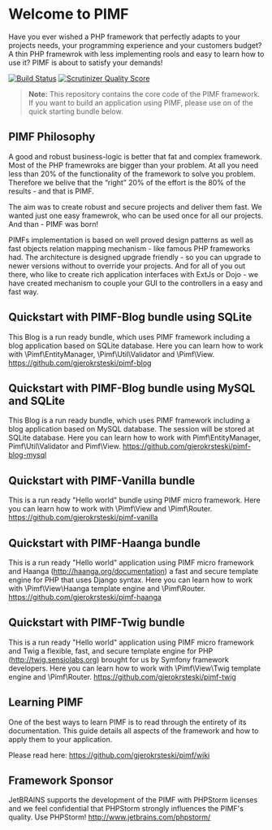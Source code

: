 Welcome to PIMF
===============
Have you ever wished a PHP framework that perfectly adapts to your projects needs, your programming experience and your customers budget? A thin PHP framewrok with less implementing rools and easy to learn how to use it? PIMF is about to satisfy your demands!

[![Build Status](https://travis-ci.org/gjerokrsteski/pimf-framework.png?branch=master)](https://travis-ci.org/gjerokrsteski/pimf-framework) 
[![Scrutinizer Quality Score](https://scrutinizer-ci.com/g/gjerokrsteski/pimf-framework/badges/quality-score.png?s=6455d019460628327434d85520bd13c4d03a2673)](https://scrutinizer-ci.com/g/gjerokrsteski/pimf-framework/)

> **Note:** This repository contains the core code of the PIMF framework. If you want to build an application using PIMF, please use on of the quick starting bundle below.

PIMF Philosophy
---------------
A good and robust business-logic is better that fat and complex framework. Most of the PHP framewroks are bigger than your problem. At all you need less than 20% of the functionality of the framework to solve you problem. Therefore we belive that the “right” 20% of the effort is the 80% of the results - and that is PIMF.

The aim was to create robust and secure projects and deliver them fast. We wanted just one easy framewrok, who can be used once for all  our projects. And than - PIMF was born!

PIMFs implementation is based on well proved design patterns as well as fast objects relation mapping mechanism - like famous PHP frameworks had. The architecture is designed upgrade friendly - so you can upgrade to newer versions without to override your projects. And for all of you out there, who like to create rich application interfaces with ExtJs or Dojo - we have created mechanism to couple your GUI to the controllers in a easy and fast way.


Quickstart with PIMF-Blog bundle using SQLite
---------------------------------------------
This Blog is a run ready bundle, which uses PIMF framework including a blog application based on SQLite database. Here you can learn how to work with \Pimf\EntityManager, \Pimf\Util\Validator and \Pimf\View. https://github.com/gjerokrsteski/pimf-blog

Quickstart with PIMF-Blog bundle using MySQL and SQLite
-------------------------------------------------------
This Blog is a run ready bundle, which uses PIMF framework including a blog application based on MySQL database. The session will be stored at SQLite database.
Here you can learn how to work with Pimf\EntityManager, Pimf\Util\Validator and Pimf\View. https://github.com/gjerokrsteski/pimf-blog-mysql

Quickstart with PIMF-Vanilla bundle
------------------------------
This is a run ready "Hello world" bundle using PIMF micro framework. Here you can learn how to work with \Pimf\View and \Pimf\Router. https://github.com/gjerokrsteski/pimf-vanilla

Quickstart with PIMF-Haanga bundle
-----------------------------
This is a run ready "Hello world" application using PIMF micro framework and Haanga (http://haanga.org/documentation) a fast and secure template engine for PHP that uses Django syntax.
Here you can learn how to work with \Pimf\View\Haanga template engine and \Pimf\Router. https://github.com/gjerokrsteski/pimf-haanga

Quickstart with PIMF-Twig bundle
-----------------------------
This is a run ready "Hello world" application using PIMF micro framework and Twig a flexible, fast, and secure template
engine for PHP (http://twig.sensiolabs.org) brought for us by Symfony framework developers. Here you can learn how to work
with \Pimf\View\Twig template engine and \Pimf\Router. https://github.com/gjerokrsteski/pimf-twig

Learning PIMF
-------------
One of the best ways to learn PIMF is to read through the entirety of its documentation. This guide details all aspects of the framework and how to apply them to your application.

Please read here: https://github.com/gjerokrsteski/pimf/wiki

Framework Sponsor
-------------------
JetBRAINS supports the development of the PIMF with PHPStorm licenses and we feel confidential that PHPStorm strongly influences the PIMF's quality. Use PHPStorm! http://www.jetbrains.com/phpstorm/
